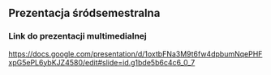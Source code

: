 ## Prezentacja śródsemestralna
### Link do prezentacji multimedialnej

https://docs.google.com/presentation/d/1oxtbFNa3M9t6fw4dpbumNqePHFxpG5ePL6ybKJZ4580/edit#slide=id.g1bde5b6c4c6_0_7
